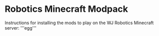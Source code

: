 # Robotics Minecraft Modpack
Instructions for installing the mods to play on the WJ Robotics Minecraft server:
'''egg'''
